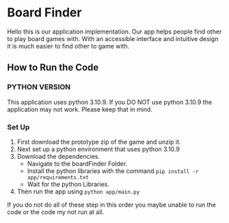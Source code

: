 # Board Finder
Hello this is our application implementation. Our app helps people find other to play board games with. With an accessible interface and intuitive design it is much easier to find other to game with. 


## How to Run the Code

### PYTHON VERSION
This application uses python 3.10.9. If you DO NOT use python 3.10.9 the application may not work. Please keep that in mind.

### Set Up

1. First download the prototype zip of the game and unzip it.
2. Next set up a python environment that uses python 3.10.9
3. Download the dependencies. 
    - Navigate to the boardFinder Folder.
    - Install the python libraries with the command `pip install -r app/requirements.txt`
    - Wait for the python Libraries.
4. Then run the app using `python app/main.py`


If you do not do all of these step in this order you maybe unable to run the code or the code my not run at all.



